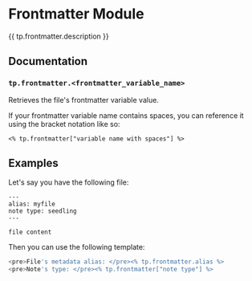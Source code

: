 # Frontmatter Module

{{ tp.frontmatter.description }}

<!-- toc -->

## Documentation

### `tp.frontmatter.<frontmatter_variable_name>` 

Retrieves the file's frontmatter variable value.

If your frontmatter variable name contains spaces, you can reference it using the bracket notation like so: 

````
<% tp.frontmatter["variable name with spaces"] %>
````

## Examples

Let's say you have the following file:

````
---
alias: myfile
note type: seedling
---

file content
````

Then you can use the following template:

````javascript
<pre>File's metadata alias: </pre><% tp.frontmatter.alias %>
<pre>Note's type: </pre><% tp.frontmatter["note type"] %>
````